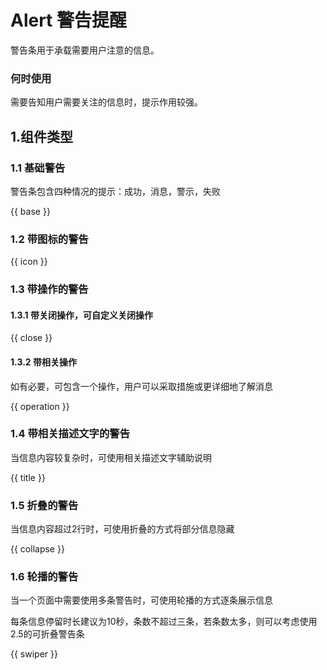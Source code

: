 # Alert 警告提醒
警告条用于承载需要用户注意的信息。

### 何时使用
需要告知用户需要关注的信息时，提示作用较强。

## 1.组件类型

### 1.1 基础警告
警告条包含四种情况的提示：成功，消息，警示，失败

{{ base }}

### 1.2 带图标的警告

{{ icon }}

### 1.3 带操作的警告
#### 1.3.1 带关闭操作，可自定义关闭操作

{{ close }}

#### 1.3.2 带相关操作

如有必要，可包含一个操作，用户可以采取措施或更详细地了解消息

{{ operation }}

### 1.4 带相关描述文字的警告
当信息内容较复杂时，可使用相关描述文字辅助说明

{{ title }}

### 1.5 折叠的警告
当信息内容超过2行时，可使用折叠的方式将部分信息隐藏

{{ collapse }}

### 1.6 轮播的警告
当一个页面中需要使用多条警告时，可使用轮播的方式逐条展示信息

每条信息停留时长建议为10秒，条数不超过三条，若条数太多，则可以考虑使用2.5的可折叠警告条

{{ swiper }}
